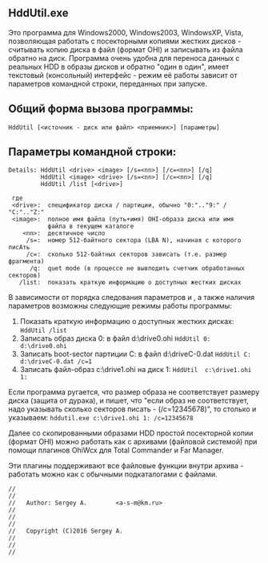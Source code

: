 ## HddUtil.exe
Это программа для Windows2000, Windows2003, WindowsXP, Vista,
позволяющая работать с посекторными копиями жестких дисков - считывать
копию диска в файл (формат OHI) и записывать из файла обратно на диск.
Программа очень удобна для переноса данных с реальных HDD в
образы дисков и обратно "один в один", имеет текстовый (консольный)
интерфейс - режим её работы зависит от параметров командной строки,
переданных при запуске.

## Общий форма вызова программы:
  `HddUtil [<источник - диск или файл> <приемник>] [параметры]`

## Параметры командной строки:
```
Details: HddUtil <drive> <image> [/s=<nn>] [/c=<nn>] [/q]
         HddUtil <image> <drive> [/s=<nn>] [/c=<nn>] [/q]
         HddUtil /list [<drive>]

 где 
 <drive>:  спецификатор диска / партиции, обычно "0:".."9:" / "C:".."Z:"
 <image>:  полное имя файла (путь+имя) OHI-образа диска или имя
           файла в текущем каталоге
    <nn>:  десятичное число
     /s=:  номер 512-байтного сектора (LBA N), начиная с которого писАть
     /c=:  сколько 512-байтных секторов зависать (т.е. размер фрагмента)
      /q:  quet mode (в процессе не вывподить счетчик обработанных секторов)
   /list:  показать краткую информацию о доступных жестких дисках
```

В зависимости от порядка следования параметров <drive> и <image>, а
также наличия параметров возможны следующие режимы работы программы:

1. Показать краткую информацию о доступных жестких дисках:
      `HddUtil /list`
2. Записать образ диска 0: в файл d:\drive0.ohi
      `HddUtil 0: d:\drive0.ohi`
3. Записать boot-sector партиции С: в файл d:\driveС-0.dat
      `HddUtil C: d:\driveC-0.dat /c=1`
4. Записать файл-образ c:\drive1.ohi на диск 1:
      `HddUtil  c:\drive1.ohi  1:`

Если программа ругается, что размер образа не соответствует размеру диска 
(защита от дурака), и пишет, что "если образ не соответствует, надо
указывать сколько секторов писать - (/c=12345678)", то столько и указываем:
      `hddutil.exe c:\drive1.ohi 1: /c=12345678`

Далее со скопированными образами HDD простой посекторной копии
(формат OHI) можно работать как с архивами (файловой системой) при
помощи плагинов OhiWcx для Total Commander и Far Manager.

Эти плагины поддерживают все файловые функции внутри архива - работать
можно как с обычными подкаталогами с файлами.

```
//                                                                     //
//   Author: Sergey A.        <a-s-m@km.ru>                            //
//                                                                     //
//   Copyright (C)2016 Sergey A.                                       //
//                                                                     //
```